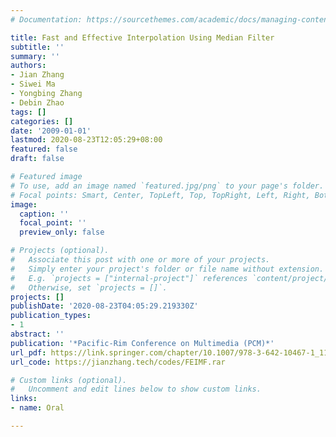```yaml
---
# Documentation: https://sourcethemes.com/academic/docs/managing-content/

title: Fast and Effective Interpolation Using Median Filter
subtitle: ''
summary: ''
authors:
- Jian Zhang
- Siwei Ma
- Yongbing Zhang
- Debin Zhao
tags: []
categories: []
date: '2009-01-01'
lastmod: 2020-08-23T12:05:29+08:00
featured: false
draft: false

# Featured image
# To use, add an image named `featured.jpg/png` to your page's folder.
# Focal points: Smart, Center, TopLeft, Top, TopRight, Left, Right, BottomLeft, Bottom, BottomRight.
image:
  caption: ''
  focal_point: ''
  preview_only: false

# Projects (optional).
#   Associate this post with one or more of your projects.
#   Simply enter your project's folder or file name without extension.
#   E.g. `projects = ["internal-project"]` references `content/project/deep-learning/index.md`.
#   Otherwise, set `projects = []`.
projects: []
publishDate: '2020-08-23T04:05:29.219330Z'
publication_types:
- 1
abstract: ''
publication: '*Pacific-Rim Conference on Multimedia (PCM)*'
url_pdf: https://link.springer.com/chapter/10.1007/978-3-642-10467-1_119
url_code: https://jianzhang.tech/codes/FEIMF.rar

# Custom links (optional).
#   Uncomment and edit lines below to show custom links.
links:
- name: Oral

---
```

